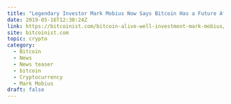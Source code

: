 ```yaml
---
title: "Legendary Investor Mark Mobius Now Says Bitcoin Has a Future After All"
date: 2019-05-16T12:30:24Z
link: https://bitcoinist.com/bitcoin-alive-well-investment-mark-mobius/?utm_medium=RSS&utm_source=hune
site: bitcoinist.com
topic: crypto
category:
  - Bitcoin
  - News
  - News teaser
  - bitcoin
  - Cryptocurrency
  - Mark Mobius
draft: false
---
```

